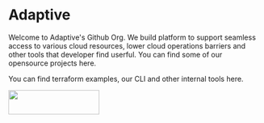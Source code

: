 # Adaptive

Welcome to Adaptive's Github Org. We build platform to support seamless access to various cloud resources, lower cloud operations barriers and other tools that developer find userful. 
You can find some of our opensource projects here.

You can find terraform examples, our CLI and other internal tools here.

 <img  src="https://us-west-public.sfo3.cdn.digitaloceanspaces.com/adaptive/adaptive-logo.svg" data-canonical-src="https://us-west-public.sfo3.cdn.digitaloceanspaces.com/adaptive/adaptive-logo.svg" width="180" height="48" />
